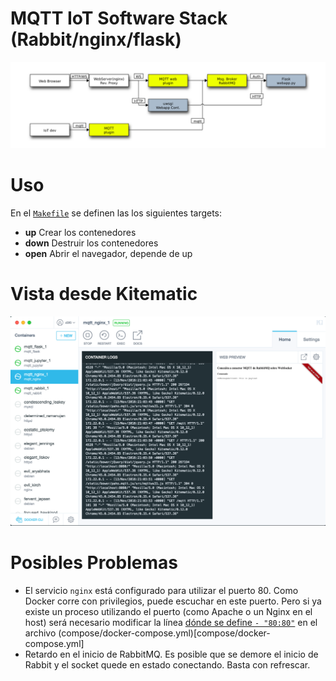 # MQTT IoT Software Stack (Rabbit/nginx/flask)

![Esquema](./docs/diag.png)

# Uso

En el [`Makefile`](./Makefile) se definen las los siguientes targets:

* **up** Crear los contenedores
* **down** Destruir los contenedores
* **open** Abrir el navegador,  depende de up

# Vista desde Kitematic

![Kitematic](docs/kite.png)


# Posibles Problemas

* El servicio `nginx` está configurado para utilizar el puerto 80. Como Docker corre con privilegios, puede escuchar en este puerto. Pero si ya existe un proceso utilizando el puerto (como Apache o un Nginx en el host) será necesario modificar la línea [dónde se define `- "80:80"`](https://github.com/D3f0/rabbitws/blob/0451c414a7efcb57a1eb96f8577182aec598da42/compose/docker-compose.yml#L42) en el archivo (compose/docker-compose.yml)[compose/docker-compose.yml]
* Retardo en el inicio de RabbitMQ. Es posible que se demore el inicio de Rabbit y el socket quede en estado conectando. Basta con refrescar.

